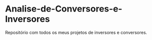 # Analise-de-Conversores-e-Inversores
Repositório com todos os meus projetos de inversores e conversores.
